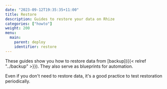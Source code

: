 ```yaml
---
date: "2023-09-12T19:35:35+11:00"
title: Restore
description: Guides to restore your data on Rhize
categories: ["howto"]
weight: 200
menu:
  main:
    parent: deploy
    identifier: restore
---
```


These guides show you how to restore data from [backup]({{< relref "../backup" >}}).
They also serve as blueprints for automation.

Even if you don't need to restore data, it's a good practice to test restoration periodically.
